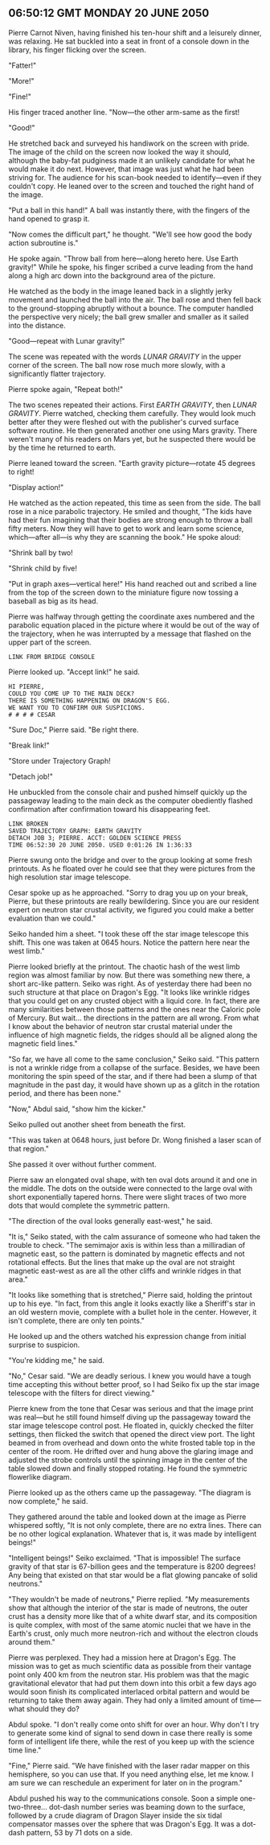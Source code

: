 ## 06:50:12 GMT MONDAY 20 JUNE 2050
Pierre Carnot Niven, having finished his ten-hour shift and a leisurely dinner, was relaxing. He sat buckled into a seat in front of a console down in the library, his finger flicking over the screen.

"Fatter!"

"More!"

"Fine!"

His finger traced another line. "Now&mdash;the other arm-same as the first!

"Good!"

He stretched back and surveyed his handiwork on the screen with pride. The image of the child on the screen now looked the way it should, although the baby-fat pudginess made it an unlikely candidate for what he would make it do next. However, that image was just what he had been striving for. The audience for his scan-book needed to identify&mdash;even if they couldn't copy. He leaned over to the screen and touched the right hand of the image.

"Put a ball in this hand!" A ball was instantly there, with the fingers of the hand opened to grasp it.

"Now comes the difficult part," he thought. "We'll see how good the body action subroutine is."

He spoke again. "Throw ball from here&mdash;along hereto here. Use Earth gravity!" While he spoke, his finger scribed a curve leading from the hand along a high arc down into the background area of the picture.

He watched as the body in the image leaned back in a slightly jerky movement and launched the ball into the air. The ball rose and then fell back to the ground-stopping abruptly without a bounce. The computer handled the perspective very nicely; the ball grew smaller and smaller as it sailed into the distance.

"Good&mdash;repeat with Lunar gravity!"

The scene was repeated with the words _LUNAR GRAVITY_ in the upper corner of the screen. The ball now rose much more slowly, with a significantly flatter trajectory.

Pierre spoke again, "Repeat both!"

The two scenes repeated their actions. First _EARTH GRAVITY_, then _LUNAR GRAVITY_. Pierre watched, checking them carefully. They would look much better after they were fleshed out with the publisher's curved surface software routine. He then generated another one using Mars gravity. There weren't many of his readers on Mars yet, but he suspected there would be by the time he returned to earth.

Pierre leaned toward the screen. "Earth gravity picture&mdash;rotate 45 degrees to right!

"Display action!"

He watched as the action repeated, this time as seen from the side. The ball rose in a nice parabolic trajectory. He smiled and thought, "The kids have had their fun imagining that their bodies are strong enough to throw a ball fifty meters. Now they will have to get to work and learn some science, which&mdash;after all&mdash;is why they are scanning the book." He spoke aloud:

"Shrink ball by two!

"Shrink child by five!

"Put in graph axes&mdash;vertical here!" His hand reached out and scribed a line from the top of the screen down to the miniature figure now tossing a baseball as big as its head.

Pierre was halfway through getting the coordinate axes numbered and the parabolic equation placed in the picture where it would be out of the way of the trajectory, when he was interrupted by a message that flashed on the upper part of the screen.

    LINK FROM BRIDGE CONSOLE

Pierre looked up. "Accept link!" he said.

    HI PIERRE,
    COULD YOU COME UP TO THE MAIN DECK?
    THERE IS SOMETHING HAPPENING ON DRAGON'S EGG.
    WE WANT YOU TO CONFIRM OUR SUSPICIONS.
    # # # # CESAR

"Sure Doc," Pierre said. "Be right there.

"Break link!"

"Store under Trajectory Graph!

"Detach job!"

He unbuckled from the console chair and pushed himself quickly up the passageway leading to the main deck as the computer obediently flashed confirmation after confirmation toward his disappearing feet.

    LINK BROKEN
    SAVED TRAJECTORY GRAPH: EARTH GRAVITY
    DETACH JOB 3; PIERRE. ACCT: GOLDEN SCIENCE PRESS
    TIME 06:52:30 20 JUNE 2050. USED 0:01:26 IN 1:36:33

Pierre swung onto the bridge and over to the group looking at some fresh printouts. As he floated over he could see that they were pictures from the high resolution star image telescope.

Cesar spoke up as he approached. "Sorry to drag you up on your break, Pierre, but these printouts are really bewildering. Since you are our resident expert on neutron star crustal activity, we figured you could make a better evaluation than we could."

Seiko handed him a sheet. "I took these off the star image telescope this shift. This one was taken at 0645 hours. Notice the pattern here near the west limb."

Pierre looked briefly at the printout. The chaotic hash of the west limb region was almost familiar by now. But there was something new there, a short arc-like pattern. Seiko was right. As of yesterday there had been no such structure at that place on Dragon's Egg. "It looks like wrinkle ridges that you could get on any crusted object with a liquid core. In fact, there are many similarities between those patterns and the ones near the Caloric pole of Mercury. But wait... the directions in the pattern are all wrong. From what I know about the behavior of neutron star crustal material under the influence of high magnetic fields, the ridges should all be aligned along the magnetic field lines."

"So far, we have all come to the same conclusion," Seiko said. "This pattern is not a wrinkle ridge from a collapse of the surface. Besides, we have been monitoring the spin speed of the star, and if there had been a slump of that magnitude in the past day, it would have shown up as a glitch in the rotation period, and there has been none."

"Now," Abdul said, "show him the kicker."

Seiko pulled out another sheet from beneath the first.

"This was taken at 0648 hours, just before Dr. Wong finished a laser scan of that region."

She passed it over without further comment.

Pierre saw an elongated oval shape, with ten oval dots around it and one in the middle. The dots on the outside were connected to the large oval with short exponentially tapered horns. There were slight traces of two more dots that would complete the symmetric pattern.

"The direction of the oval looks generally east-west," he said.

"It is," Seiko stated, with the calm assurance of someone who had taken the trouble to check. "The semimajor axis is within less than a milliradian of magnetic east, so the pattern is dominated by magnetic effects and not rotational effects. But the lines that make up the oval are not straight magnetic east-west as are all the other cliffs and wrinkle ridges in that area."

"It looks like something that is stretched," Pierre said, holding the printout up to his eye. "In fact, from this angle it looks exactly like a Sheriff's star in an old western movie, complete with a bullet hole in the center. However, it isn't complete, there are only ten points."

He looked up and the others watched his expression change from initial surprise to suspicion.

"You're kidding me," he said.

"No," Cesar said. "We are deadly serious. I knew you would have a tough time accepting this without better proof, so I had Seiko fix up the star image telescope with the filters for direct viewing."

Pierre knew from the tone that Cesar was serious and that the image print was real&mdash;but he still found himself diving up the passageway toward the star image telescope control post. He floated in, quickly checked the filter settings, then flicked the switch that opened the direct view port. The light beamed in from overhead and down onto the white frosted table top in the center of the room. He drifted over and hung above the glaring image and adjusted the strobe controls until the spinning image in the center of the table slowed down and finally stopped rotating. He found the symmetric flowerlike diagram.

Pierre looked up as the others came up the passageway. "The diagram is now complete," he said.

They gathered around the table and looked down at the image as Pierre whispered softly, "It is not only complete, there are no extra lines. There can be no other logical explanation. Whatever that is, it was made by intelligent beings!"

"Intelligent beings!" Seiko exclaimed. "That is impossible! The surface gravity of that star is 67-billion gees and the temperature is 8200 degrees! Any being that existed on that star would be a flat glowing pancake of solid neutrons."

"They wouldn't be made of neutrons," Pierre replied. "My measurements show that although the interior of the star is made of neutrons, the outer crust has a density more like that of a white dwarf star, and its composition is quite complex, with most of the same atomic nuclei that we have in the Earth's crust, only much more neutron-rich and without the electron clouds around them."

Pierre was perplexed. They had a mission here at Dragon's Egg. The mission was to get as much scientific data as possible from their vantage point only 400 km from the neutron star. His problem was that the magic gravitational elevator that had put them down into this orbit a few days ago would soon finish its complicated interlaced orbital pattern and would be returning to take them away again. They had only a limited amount of time&mdash;what should they do?

Abdul spoke. "I don't really come onto shift for over an hour. Why don't I try to generate some kind of signal to send down in case there really is some form of intelligent life there, while the rest of you keep up with the science time line."

"Fine," Pierre said. "We have finished with the laser radar mapper on this hemisphere, so you can use that. If you need anything else, let me know. I am sure we can reschedule an experiment for later on in the program."

Abdul pushed his way to the communications console. Soon a simple one-two-three... dot-dash number series was beaming down to the surface, followed by a crude diagram of Dragon Slayer inside the six tidal compensator masses over the sphere that was Dragon's Egg. It was a dot-dash pattern, 53 by 71 dots on a side.